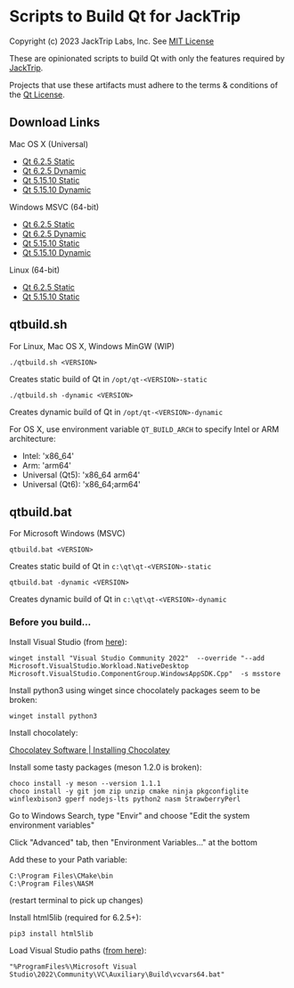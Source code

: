 # Scripts to Build Qt for JackTrip

Copyright (c) 2023 JackTrip Labs, Inc.
See [MIT License](LICENSE)

These are opinionated scripts to build Qt with only the features required by [JackTrip](https://github.com/jacktrip/jacktrip).

Projects that use these artifacts must adhere to the terms & conditions of the [Qt License](https://www.qt.io/licensing/).

## Download Links

Mac OS X (Universal)
* [Qt 6.2.5 Static](https://files.jacktrip.org/contrib/qt/qt-6.2.5-static-osx.tar.gz)
* [Qt 6.2.5 Dynamic](https://files.jacktrip.org/contrib/qt/qt-6.2.5-dynamic-osx.tar.gz)
* [Qt 5.15.10 Static](https://files.jacktrip.org/contrib/qt/qt-5.15.10-static-osx.tar.gz)
* [Qt 5.15.10 Dynamic](https://files.jacktrip.org/contrib/qt/qt-5.15.10-dynamic-osx.tar.gz)

Windows MSVC (64-bit)
* [Qt 6.2.5 Static](https://files.jacktrip.org/contrib/qt/qt-6.2.5-static-win.zip)
* [Qt 6.2.5 Dynamic](https://files.jacktrip.org/contrib/qt/qt-6.2.5-dynamic-win.zip)
* [Qt 5.15.10 Static](https://files.jacktrip.org/contrib/qt/qt-5.15.10-static-win.zip)
* [Qt 5.15.10 Dynamic](https://files.jacktrip.org/contrib/qt/qt-5.15.10-dynamic-win.zip)

Linux (64-bit)
* [Qt 6.2.5 Static](https://files.jacktrip.org/contrib/qt/qt-6.2.5-static-linux.tar.gz)
* [Qt 5.15.10 Static](https://files.jacktrip.org/contrib/qt/qt-5.15.10-static-linux.tar.gz)

## qtbuild.sh

For Linux, Mac OS X, Windows MinGW (WIP)

`./qtbuild.sh <VERSION>`

Creates static build of Qt in `/opt/qt-<VERSION>-static`

`./qtbuild.sh -dynamic <VERSION>`

Creates dynamic build of Qt in `/opt/qt-<VERSION>-dynamic`

For OS X, use environment variable `QT_BUILD_ARCH` to specify Intel or ARM architecture:

* Intel: 'x86_64'
* Arm: 'arm64'
* Universal (Qt5): 'x86_64 arm64'
* Universal (Qt6): 'x86_64;arm64'


## qtbuild.bat

For Microsoft Windows (MSVC)

`qtbuild.bat <VERSION>`

Creates static build of Qt in `c:\qt\qt-<VERSION>-static`

`qtbuild.bat -dynamic <VERSION>`

Creates dynamic build of Qt in `c:\qt\qt-<VERSION>-dynamic`

### Before you build...

Install Visual Studio (from [here](https://learn.microsoft.com/en-us/windows/apps/windows-app-sdk/set-up-your-development-environment?tabs=cs-vs-community%2Ccpp-vs-community%2Cvs-2022-17-1-a%2Cvs-2022-17-1-b)):

```
winget install "Visual Studio Community 2022"  --override "--add Microsoft.VisualStudio.Workload.NativeDesktop Microsoft.VisualStudio.ComponentGroup.WindowsAppSDK.Cpp"  -s msstore
```

Install python3 using winget since chocolately packages seem to be broken:

```
winget install python3
```

Install chocolately:

[Chocolatey Software | Installing Chocolatey](https://chocolatey.org/install)

Install some tasty packages (meson 1.2.0 is broken):

```
choco install -y meson --version 1.1.1
choco install -y git jom zip unzip cmake ninja pkgconfiglite winflexbison3 gperf nodejs-lts python2 nasm StrawberryPerl
```

Go to Windows Search, type "Envir" and choose "Edit the system environment variables"

Click "Advanced" tab, then "Environment Variables..." at the bottom

Add these to your Path variable:

```
C:\Program Files\CMake\bin
C:\Program Files\NASM
```

(restart terminal to pick up changes)

Install html5lib (required for 6.2.5+):
```
pip3 install html5lib
```

Load Visual Studio paths ([from here](https://learn.microsoft.com/en-us/cpp/build/building-on-the-command-line?view=msvc-160)):
```
"%ProgramFiles%\Microsoft Visual Studio\2022\Community\VC\Auxiliary\Build\vcvars64.bat"
```